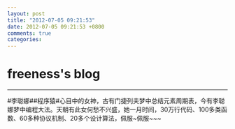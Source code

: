 ```yaml
---
layout: post
title: "2012-07-05 09:21:53"
date: 2012-07-05 09:21:53 +0800
comments: true
categories: 
---
```


# freeness's blog

----------

>
\#李聪娜\#\#程序猿\#心目中的女神，古有门捷列夫梦中总结元素周期表，今有李聪娜梦中编程大法。天朝有此女何愁不兴盛，她一月时间，30万行代码、100多类函数、60多种协议机制、20多个设计算法，佩服~佩服~~~